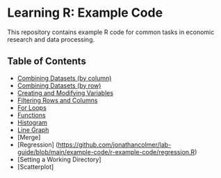 # Learning R: Example Code

This repository contains example R code for common tasks in economic research and data processing.  

## Table of Contents
- [Combining Datasets (by column)](https://github.com/jonathancolmer/lab-guide/blob/main/example-code/r-example-code/merging%20datasets%20by%20columns.R)
- [Combining Datasets (by row)](#prerequisites)
- [Creating and Modifying Variables](#folder-structure)
- [Filtering Rows and Columns](#how-to-use-the-code-examples)
- [For Loops](#additional-resources)
- [Functions](#contributing)
- [Histogram](#license)
- [Line Graph](#contact)
- [Merge]
- [Regression] (https://github.com/jonathancolmer/lab-guide/blob/main/example-code/r-example-code/regression.R)
- [Setting a Working Directory]
- [Scatterplot]
